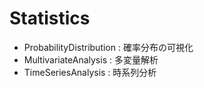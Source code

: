 # Statistics

- ProbabilityDistribution : 確率分布の可視化
- MultivariateAnalysis : 多変量解析
- TimeSeriesAnalysis : 時系列分析